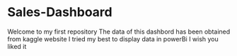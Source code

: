 # Sales-Dashboard
Welcome to my first repository
The data of this dashbord has been obtained from kaggle website 
I tried my best to display data in powerBi
I wish you liked it
